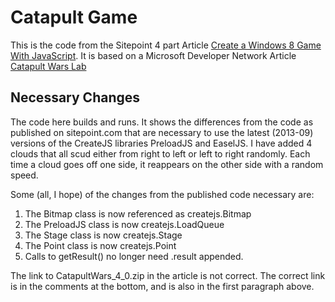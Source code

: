 # Catapult Game

This is the code from the Sitepoint 4 part Article [Create a Windows 8 Game With JavaScript](http://www.sitepoint.com/series/create-a-windows-8-game-with-javascript/). It is based on a Microsoft Developer Network Article [Catapult Wars Lab](http://msdn.microsoft.com/en-us/windowsphonetrainingcourse_2dgamedevelopmentwithxnalab.aspx)


## Necessary Changes

The code here builds and runs. It shows the differences from the code as published on sitepoint.com that are necessary to use the latest (2013-09) versions of the CreateJS libraries PreloadJS and EaselJS. I have added 4 clouds that all scud either from right to left or left to right randomly. Each time a cloud goes off one side, it reappears on the other side with a random speed.

Some (all, I hope) of the changes from the published code necessary are:

1. The Bitmap class is now referenced as createjs.Bitmap
2. The PreloadJS class is now createjs.LoadQueue
3. The Stage class is now createjs.Stage
4. The Point class is now createjs.Point
5. Calls to getResult() no longer need .result appended.

The link to CatapultWars_4_0.zip in the article is not correct. The correct link is in the comments at the bottom, and is also in the first paragraph above.

